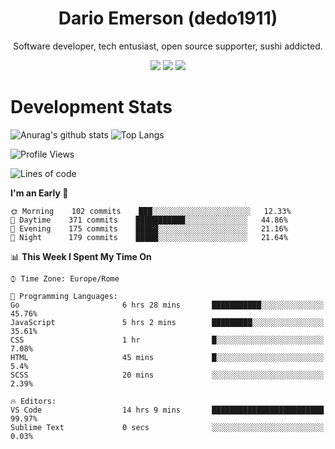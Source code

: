 <div align="center">
  
# Dario Emerson (dedo1911)
Software developer, tech entusiast, open source supporter, sushi addicted.

[![](https://img.shields.io/badge/-Linkedin-informational?style=for-the-badge&logo=linkedin&logoColor=white&color=2867B2)](http://linkedin.com/in/dedo1911)
[![](https://img.shields.io/badge/-Telegram-informational?style=for-the-badge&logo=telegram&logoColor=white&color=0088cc)](https://t.me/dedo1911)
[![](https://img.shields.io/badge/-Facebook-informational?style=for-the-badge&logo=facebook&logoColor=white&color=3b5998)](https://fb.com/dedo1911)

</div>

# Development Stats

![Anurag's github stats](https://github-readme-stats.vercel.app/api?username=dedo1911&count_private=true&show_icons=true&theme=chartreuse-dark)
![Top Langs](https://github-readme-stats.vercel.app/api/top-langs/?username=dedo1911&theme=chartreuse-dark&layout=compact)

<!--START_SECTION:waka-->
![Profile Views](http://img.shields.io/badge/Profile%20Views-1-blue)

![Lines of code](https://img.shields.io/badge/From%20Hello%20World%20I%27ve%20Written-62690%20lines%20of%20code-blue)

**I'm an Early 🐤** 

```text
🌞 Morning    102 commits    ███░░░░░░░░░░░░░░░░░░░░░░   12.33% 
🌆 Daytime    371 commits    ███████████░░░░░░░░░░░░░░   44.86% 
🌃 Evening    175 commits    █████░░░░░░░░░░░░░░░░░░░░   21.16% 
🌙 Night      179 commits    █████░░░░░░░░░░░░░░░░░░░░   21.64%

```


📊 **This Week I Spent My Time On** 

```text
⌚︎ Time Zone: Europe/Rome

💬 Programming Languages: 
Go                       6 hrs 28 mins       ███████████░░░░░░░░░░░░░░   45.76% 
JavaScript               5 hrs 2 mins        █████████░░░░░░░░░░░░░░░░   35.61% 
CSS                      1 hr                █░░░░░░░░░░░░░░░░░░░░░░░░   7.08% 
HTML                     45 mins             █░░░░░░░░░░░░░░░░░░░░░░░░   5.4% 
SCSS                     20 mins             ░░░░░░░░░░░░░░░░░░░░░░░░░   2.39%

🔥 Editors: 
VS Code                  14 hrs 9 mins       █████████████████████████   99.97% 
Sublime Text             0 secs              ░░░░░░░░░░░░░░░░░░░░░░░░░   0.03%

```


<!--END_SECTION:waka-->

<!--
**dedo1911/dedo1911** is a ✨ _special_ ✨ repository because its `README.md` (this file) appears on your GitHub profile.

Here are some ideas to get you started:

- 🔭 I’m currently working on ...
- 🌱 I’m currently learning ...
- 👯 I’m looking to collaborate on ...
- 🤔 I’m looking for help with ...
- 💬 Ask me about ...
- 📫 How to reach me: ...
- 😄 Pronouns: ...
- ⚡ Fun fact: ...
-->
